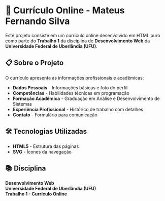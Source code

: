 # 📄 Currículo Online - Mateus Fernando Silva

Este projeto consiste em um currículo online desenvolvido em HTML puro como parte do **Trabalho 1** da disciplina de **Desenvolvimento Web** da **Universidade Federal de Uberlândia (UFU)**.

## 📋 Sobre o Projeto

O currículo apresenta as informações profissionais e acadêmicas:

- **Dados Pessoais** - Informações básicas e foto do perfil
- **Competências** - Habilidades técnicas em programação
- **Formação Acadêmica** - Graduação em Análise e Desenvolvimento de Sistemas
- **Experiência Profissional** - Histórico de trabalho com detalhes
- **Contato** - Formulário para comunicação

## 🛠️ Tecnologias Utilizadas

- **HTML5** - Estrutura das páginas
- **SVG** - Ícones da navegação

## 📚 Disciplina

**Desenvolvimento Web**  
**Universidade Federal de Uberlândia (UFU)**  
**Trabalho 1 - Currículo Online**

